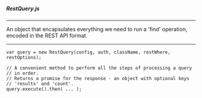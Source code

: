 ##### RestQuery.js

---

An object that encapsulates everything we need to run a 'find' operation, encoded in the REST API format.

---

```
var query = new RestQuery(config, auth, className, restWhere, restOptions);

// A convenient method to perform all the steps of processing a query
// in order.
// Returns a promise for the response - an object with optional keys
// 'results' and 'count'.
query.execute().then( ... );
```